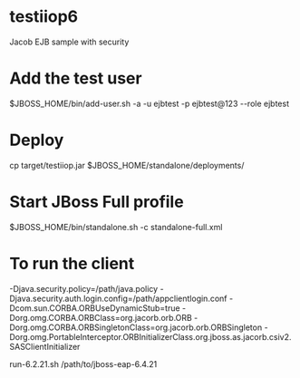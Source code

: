 # testiiop6
Jacob EJB sample with security

# Add the test user
$JBOSS_HOME/bin/add-user.sh -a -u ejbtest -p ejbtest@123 --role ejbtest

# Deploy

cp target/testiiop.jar $JBOSS_HOME/standalone/deployments/

# Start JBoss Full profile
$JBOSS_HOME/bin/standalone.sh -c standalone-full.xml

# To run the client
-Djava.security.policy=/path/java.policy -Djava.security.auth.login.config=/path/appclientlogin.conf -Dcom.sun.CORBA.ORBUseDynamicStub=true -Dorg.omg.CORBA.ORBClass=org.jacorb.orb.ORB -Dorg.omg.CORBA.ORBSingletonClass=org.jacorb.orb.ORBSingleton -Dorg.omg.PortableInterceptor.ORBInitializerClass.org.jboss.as.jacorb.csiv2.SASClientInitializer

run-6.2.21.sh /path/to/jboss-eap-6.4.21
